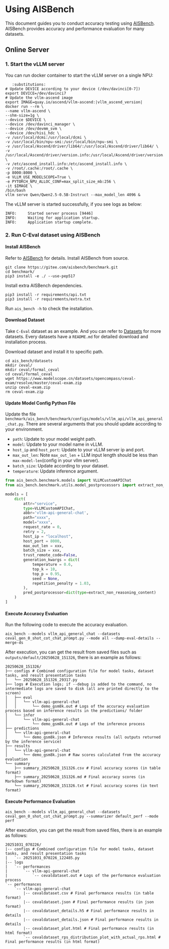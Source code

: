 # Using AISBench
This document guides you to conduct accuracy testing using [AISBench](https://gitee.com/aisbench/benchmark/tree/master). AISBench provides accuracy and performance evaluation for many datasets.

## Online Server
### 1. Start the vLLM server
You can run docker container to start the vLLM server on a single NPU:

```{code-block} bash
   :substitutions:
# Update DEVICE according to your device (/dev/davinci[0-7])
export DEVICE=/dev/davinci7
# Update the vllm-ascend image
export IMAGE=quay.io/ascend/vllm-ascend:|vllm_ascend_version|
docker run --rm \
--name vllm-ascend \
--shm-size=1g \
--device $DEVICE \
--device /dev/davinci_manager \
--device /dev/devmm_svm \
--device /dev/hisi_hdc \
-v /usr/local/dcmi:/usr/local/dcmi \
-v /usr/local/bin/npu-smi:/usr/local/bin/npu-smi \
-v /usr/local/Ascend/driver/lib64/:/usr/local/Ascend/driver/lib64/ \
-v /usr/local/Ascend/driver/version.info:/usr/local/Ascend/driver/version.info \
-v /etc/ascend_install.info:/etc/ascend_install.info \
-v /root/.cache:/root/.cache \
-p 8000:8000 \
-e VLLM_USE_MODELSCOPE=True \
-e PYTORCH_NPU_ALLOC_CONF=max_split_size_mb:256 \
-it $IMAGE \
/bin/bash
vllm serve Qwen/Qwen2.5-0.5B-Instruct --max_model_len 4096 &
```

The vLLM server is started successfully, if you see logs as below:

```
INFO:     Started server process [9446]
INFO:     Waiting for application startup.
INFO:     Application startup complete.
```

### 2. Run C-Eval dataset using AISBench

#### Install AISBench

Refer to [AISBench](https://gitee.com/aisbench/benchmark/tree/master) for details.
Install AISBench from source.

```shell
git clone https://gitee.com/aisbench/benchmark.git
cd benchmark/
pip3 install -e ./ --use-pep517
```

Install extra AISBench dependencies.
```shell
pip3 install -r requirements/api.txt
pip3 install -r requirements/extra.txt
```

Run `ais_bench -h` to check the installation.

#### Download Dataset

Take `C-Eval` dataset as an example. And you can refer to [Datasets](https://gitee.com/aisbench/benchmark/tree/master/ais_bench/benchmark/configs/datasets) for more datasets. Every datasets have a `README.md` for detailed download and installation process.

Download dataset and install it to specific path.
```shell
cd ais_bench/datasets
mkdir ceval/
mkdir ceval/formal_ceval
cd ceval/formal_ceval
wget https://www.modelscope.cn/datasets/opencompass/ceval-exam/resolve/master/ceval-exam.zip
unzip ceval-exam.zip
rm ceval-exam.zip
```

#### Update Model Config Python File

Update the file `benchmark/ais_bench/benchmark/configs/models/vllm_api/vllm_api_general_chat.py`.
There are several arguments that you should update according to your environment.

- `path`: Update to your model weight path.
- `model`: Update to your model name in vLLM.
- `host_ip` and `host_port`: Update to your vLLM server ip and port.
- `max_out_len`: Note `max_out_len` + LLM input length should be less than `max-model-len`(config in your vllm server).
- `batch_size`: Update according to your dataset.
- `temperature`: Update inference argument.

```python
from ais_bench.benchmark.models import VLLMCustomAPIChat
from ais_bench.benchmark.utils.model_postprocessors import extract_non_reasoning_content

models = [
    dict(
        attr="service",
        type=VLLMCustomAPIChat,
        abbr='vllm-api-general-chat',
        path="xxxx",
        model="xxxx",
        request_rate = 0,
        retry = 2,
        host_ip = "localhost",
        host_port = 8000,
        max_out_len = xxx,
        batch_size = xxx,
        trust_remote_code=False,
        generation_kwargs = dict(
            temperature = 0.6,
            top_k = 10,
            top_p = 0.95,
            seed = None,
            repetition_penalty = 1.03,
        ),
        pred_postprocessor=dict(type=extract_non_reasoning_content)
    )
]

```

#### Execute Accuracy Evaluation

Run the following code to execute the accuracy evaluation.

```shell
ais_bench --models vllm_api_general_chat --datasets ceval_gen_0_shot_cot_chat_prompt.py --mode all --dump-eval-details --merge-ds
```

After execution, you can get the result from saved files such as `outputs/default/20250628_151326`, there is an example as follows:

```
20250628_151326/
├── configs # Combined configuration file for model tasks, dataset tasks, and result presentation tasks
│   └── 20250628_151326_29317.py
├── logs # Execution logs; if --debug is added to the command, no intermediate logs are saved to disk (all are printed directly to the screen)
│   ├── eval
│   │   └── vllm-api-general-chat
│   │       └── demo_gsm8k.out # Logs of the accuracy evaluation process based on inference results in the predictions/ folder
│   └── infer
│       └── vllm-api-general-chat
│           └── demo_gsm8k.out # Logs of the inference process
├── predictions
│   └── vllm-api-general-chat
│       └── demo_gsm8k.json # Inference results (all outputs returned by the inference service)
├── results
│   └── vllm-api-general-chat
│       └── demo_gsm8k.json # Raw scores calculated from the accuracy evaluation
└── summary
    ├── summary_20250628_151326.csv # Final accuracy scores (in table format)
    ├── summary_20250628_151326.md # Final accuracy scores (in Markdown format)
    └── summary_20250628_151326.txt # Final accuracy scores (in text format)
```


#### Execute Performance Evaluation

```shell
ais_bench --models vllm_api_general_chat --datasets ceval_gen_0_shot_cot_chat_prompt.py --summarizer default_perf --mode perf
```

After execution, you can get the result from saved files, there is an example as follows:

```
20251031_070226/
|-- configs # Combined configuration file for model tasks, dataset tasks, and result presentation tasks
|   `-- 20251031_070226_122485.py
|-- logs
|   `-- performances
|       `-- vllm-api-general-chat
|           `-- cevaldataset.out # Logs of the performance evaluation process
`-- performances
    `-- vllm-api-general-chat
        |-- cevaldataset.csv # Final performance results (in table format)
        |-- cevaldataset.json # Final performance results (in json format)
        |-- cevaldataset_details.h5 # Final performance results in details
        |-- cevaldataset_details.json # Final performance results in details
        |-- cevaldataset_plot.html # Final performance results (in html format)
        `-- cevaldataset_rps_distribution_plot_with_actual_rps.html # Final performance results (in html format)
```